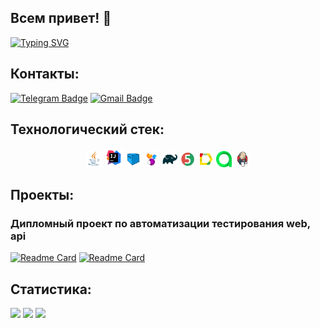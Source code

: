 ## Всем привет! 👋
[![Typing SVG](https://readme-typing-svg.herokuapp.com?color=%2336BCF7&lines=AQA+Engineer)](https://git.io/typing-svg)

## Контакты:

  <a href="https://t.me/keniy_rus">
    <img src="https://img.shields.io/badge/Telegram-blue?style=for-the-badge&logo=telegram&logoColor=white" alt="Telegram Badge"/></a>
  <a href="mailto:mishamotkov@gmail.com">
    <img src="https://img.shields.io/badge/Gmail-red?style=for-the-badge&logo=gmail&logoColor=white" alt="Gmail Badge"/></a>

## Технологический стек:

<p align="center">
<img width="5%" title="Java" src="https://github.com/QAKirill/TinkoffWebAutotests/blob/master/attach/Logo/Java.svg">
<img width="6%" title="IntelliJ IDEA" src="https://github.com/QAKirill/TinkoffWebAutotests/blob/master/attach/Logo/Intelij_IDEA.svg">
<img width="5%" title="Selenoid" src="https://github.com/dimavrb/tochka/blob/main/media/logo/Selenoid.svg">
<img width="5%" title="Selenide" src="https://github.com/QAKirill/TinkoffWebAutotests/blob/master/attach/Logo/Selenide.svg">
<img width="5%" title="Gradle" src="https://github.com/QAKirill/TinkoffWebAutotests/blob/master/attach/Logo/Gradle.svg">
<img width="5%" title="Junit5" src="https://github.com/QAKirill/TinkoffWebAutotests/blob/master/attach/Logo/JUnit5.svg">
<img width="5%" title="Allure Report" src="https://github.com/QAKirill/TinkoffWebAutotests/blob/master/attach/Logo/Allure_Report.svg">
<img width="5%" title="Allure TestOps" src="https://github.com/QAKirill/TinkoffWebAutotests/blob/master/attach/Logo/AllureTestOps.svg">
<img width="5%" title="Jenkins" src="https://github.com/QAKirill/TinkoffWebAutotests/blob/master/attach/Logo/Jenkins.svg">
</p>

## Проекты:
### Дипломный проект по автоматизации тестирования web, api
[![Readme Card](https://github-readme-stats.vercel.app/api/pin/?username=KeNiY163&repo=ALFA_LEASING_WEB_TEST)](https://github.com/KeNiY163/ALFA_LEASING_WEB_TEST)
[![Readme Card](https://github-readme-stats.vercel.app/api/pin/?username=KeNiY163&repo=REQRES_TEST_API)](https://github.com/KeNiY163/REQRES_TEST_API)

## Статистика:
![](http://github-profile-summary-cards.vercel.app/api/cards/stats?username=KeNiY163&theme=solarized_dark)
![](http://github-profile-summary-cards.vercel.app/api/cards/repos-per-language?username=KeNiY163&theme=solarized_dark)
![](https://github-profile-summary-cards.vercel.app/api/cards/profile-details?username=KeNiY163&theme=solarized_dark)

